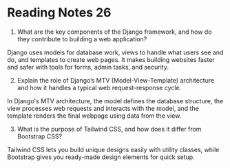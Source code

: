 # Reading Notes 26

1. What are the key components of the Django framework, and how do they contribute to building a web application?

Django uses models for database work, views to handle what users see and do, and templates to create web pages. It makes building websites faster and safer with tools for forms, admin tasks, and security.

2. Explain the role of Django’s MTV (Model-View-Template) architecture and how it handles a typical web request-response cycle.

In Django's MTV architecture, the model defines the database structure, the view processes web requests and interacts with the model, and the template renders the final webpage using data from the view. 

3. What is the purpose of Tailwind CSS, and how does it differ from Bootstrap CSS?

Tailwind CSS lets you build unique designs easily with utility classes, while Bootstrap gives you ready-made design elements for quick setup.
